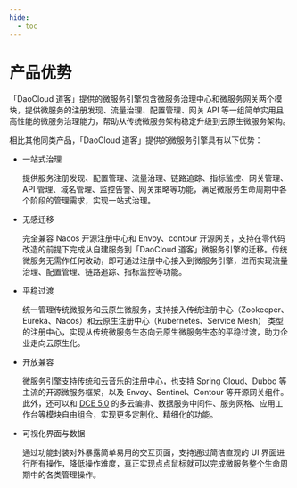 ```yaml
---
hide:
  - toc
---
```


# 产品优势

「DaoCloud 道客」提供的微服务引擎包含微服务治理中心和微服务网关两个模块，提供微服务的注册发现、流量治理、配置管理、网关 API 等一组简单实用且高性能的微服务治理能力，帮助从传统微服务架构稳定升级到云原生微服务架构。

相比其他同类产品，「DaoCloud 道客」提供的微服务引擎具有以下优势：

- 一站式治理

    提供服务注册发现、配置管理、流量治理、链路追踪、指标监控、网关管理、API 管理、域名管理、监控告警、网关策略等功能，满足微服务生命周期中各个阶段的管理需求，实现一站式治理。

- 无感迁移

    完全兼容 Nacos 开源注册中心和 Envoy、contour 开源网关，支持在零代码改造的前提下完成从自建服务到「DaoCloud 道客」微服务引擎的迁移。传统微服务无需作任何改动，即可通过注册中心接入到微服务引擎，进而实现流量治理、配置管理、链路追踪、指标监控等功能。

- 平稳过渡

    统一管理传统微服务和云原生微服务，支持接入传统注册中心（Zookeeper、Eureka、Nacos）和云原生注册中心（Kubernetes、Service Mesh） 类型的注册中心，实现从传统微服务生态向云原生微服务生态的平稳过渡，助力企业走向云原生化。

- 开放兼容

    微服务引擎支持传统和云音乐的注册中心，也支持 Spring Cloud、Dubbo 等主流的开源微服务框架，以及 Envoy、Sentinel、Contour 等开源网关组件。此外，还可以和 [DCE 5.0](../../dce/what.md) 的多云编排、数据服务中间件、服务网格、应用工作台等模块自由组合，实现更多定制化、精细化的功能。

- 可视化界面与数据

    通过功能封装对外暴露简单易用的交互页面，支持通过简洁直观的 UI 界面进行所有操作，降低操作难度，真正实现点点鼠标就可以完成微服务整个生命周期中的各类管理操作。
